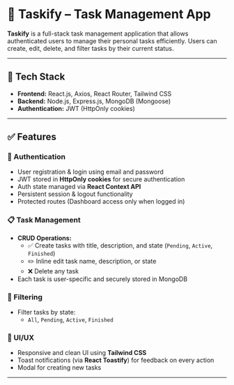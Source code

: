 # 🧠 Taskify – Task Management App

**Taskify** is a full-stack task management application that allows authenticated users to manage their personal tasks efficiently. Users can create, edit, delete, and filter tasks by their current status.

---

## 🚀 Tech Stack

- **Frontend:** React.js, Axios, React Router, Tailwind CSS  
- **Backend:** Node.js, Express.js, MongoDB (Mongoose)  
- **Authentication:** JWT (HttpOnly cookies)

---

## ✅ Features

### 🔐 Authentication

- User registration & login using email and password
- JWT stored in **HttpOnly cookies** for secure authentication
- Auth state managed via **React Context API**
- Persistent session & logout functionality
- Protected routes (Dashboard access only when logged in)

### 📋 Task Management

- **CRUD Operations:**
  - ✅ Create tasks with title, description, and state (`Pending`, `Active`, `Finished`)
  - ✏️ Inline edit task name, description, or state
  - ❌ Delete any task
- Each task is user-specific and securely stored in MongoDB

### 🔎 Filtering

- Filter tasks by state:
  - `All`, `Pending`, `Active`, `Finished`

### 💅 UI/UX

- Responsive and clean UI using **Tailwind CSS**
- Toast notifications (via **React Toastify**) for feedback on every action
- Modal for creating new tasks

---
